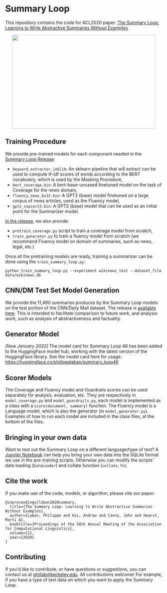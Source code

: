 # Summary Loop

This repository contains the code for ACL2020 paper: [The Summary  Loop: Learning to Write Abstractive Summaries Without Examples](http://people.ischool.berkeley.edu/~hearst/papers/Laban_ACL2020_Abstractive_Summarization.pdf).

<p align="center">
  <img width="460" height="300" src="https://people.eecs.berkeley.edu/~phillab/images/summary_loop.png">
</p>

## Training Procedure

We provide pre-trained models for each component needed in the [Summary Loop Release](https://github.com/CannyLab/summary_loop/releases/tag/v0.1):

- `keyword_extractor.joblib`: An sklearn pipeline that will extract can be used to compute tf-idf scores of words according to the BERT vocabulary, which is used by the Masking Procedure,
- `bert_coverage.bin`: A bert-base-uncased finetuned model on the task of Coverage for the news domain,
- `fluency_news_bs32.bin`: A GPT2 (base) model finetuned on a large corpus of news articles, used as the Fluency model,
- `gpt2_copier23.bin`: A GPT2 (base) model that can be used as an initial point for the Summarizer model.

[In the release](https://github.com/CannyLab/summary_loop/releases/tag/v0.1), we also provide:
- `pretrain_coverage.py` script to train a coverage model from scratch, 
- `train_generator.py` to train a fluency model from scratch (we recommend Fluency model on domain of summaries, such as news, legal, etc.)

Once all the pretraining models are ready, training a summarizer can be done using the `train_summary_loop.py`:
```
python train_summary_loop.py --experiment wikinews_test --dataset_file data/wikinews.db
```

## CNN/DM Test Set Model Generation

We provide the 11,490 summaries produces by the Summary Loop models on the test portion of the CNN/Daily Mail dataset.
The release is [available here](https://github.com/CannyLab/summary_loop/releases/tag/0.3). This is intended to facilitate comparison to future work, and analysis work, such as analysis of abstractiveness and factuality.

## Generator Model

*[New January 2022]* The model card for Summary Loop 46 has been added to the HuggingFace model hub, working with the latest version of the HuggingFace library. See the model card here for usage: https://huggingface.co/philippelaban/summary_loop46

## Scorer Models

The Coverage and Fluency model and Guardrails scores can be used separately for analysis, evaluation, etc.
They are respectively in `model_coverage.py` and `model_guardrails.py`, each model is implemented as a class with a `score(document, summary)` function.
The Fluency model is a Language model, which is also the generator (in `model_generator.py`).
Examples of how to run each model are included in the class files, at the bottom of the files.

## Bringing in your own data

Want to test out the Summary Loop on a different language/type of text?
A [Jupyter Notebook](https://github.com/CannyLab/summary_loop/blob/master/Dataset%20SQLite3%20Example.ipynb) can help you bring your own data into the SQLite format we use in the pre-training scripts. Otherwise you can modify the scripts' data loading (`DataLoader`) and collate function (`collate_fn`).

## Cite the work

If you make use of the code, models, or algorithm, please cite our paper:
```
@inproceedings{laban2020summary,
  title={The Summary Loop: Learning to Write Abstractive Summaries Without Examples},
  author={Laban, Philippe and Hsi, Andrew and Canny, John and Hearst, Marti A},
  booktitle={Proceedings of the 58th Annual Meeting of the Association for Computational Linguistics},
  volume={1},
  year={2020}
}
```

## Contributing

If you'd like to contribute, or have questions or suggestions, you can contact us at phillab@berkeley.edu.
All contributions welcome! For example, if you have a type of text data on which you want to apply the Summary Loop.
